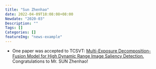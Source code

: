 ```yaml
---
title: "Sun Zhenhao"
date: 2022-04-09T18:08:08+08:00
Newdate: "2020-03"
Description: ""
Tags: []
Categories: []
featureImg: "news-example"
---
```

- One paper was accepted to TCSVT: [Multi-Exposure Decomposition-Fusion Model for High Dynamic Range Image Saliency Detection.]() Congratulations to Mr. SUN Zhenhao! 